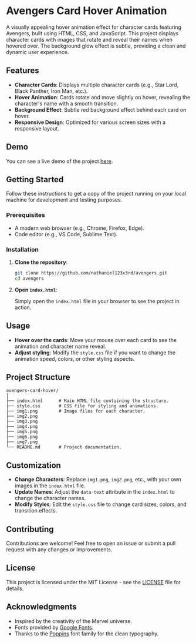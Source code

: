 # Avengers Card Hover Animation

A visually appealing hover animation effect for character cards featuring Avengers, built using HTML, CSS, and JavaScript. This project displays character cards with images that rotate and reveal their names when hovered over. The background glow effect is subtle, providing a clean and dynamic user experience.

## Features

- **Character Cards**: Displays multiple character cards (e.g., Star Lord, Black Panther, Iron Man, etc.).
- **Hover Animation**: Cards rotate and move slightly on hover, revealing the character's name with a smooth transition.
- **Background Effect**: Subtle red background effect behind each card on hover.
- **Responsive Design**: Optimized for various screen sizes with a responsive layout.

## Demo

You can see a live demo of the project [here](https://avengers.nathaniel.world).

## Getting Started

Follow these instructions to get a copy of the project running on your local machine for development and testing purposes.

### Prerequisites

- A modern web browser (e.g., Chrome, Firefox, Edge).
- Code editor (e.g., VS Code, Sublime Text).

### Installation

1. **Clone the repository**:

   ```bash
   git clone https://github.com/nathaniel123x3rd/avengers.git
   cd avengers
   ```

2. **Open `index.html`**:

   Simply open the `index.html` file in your browser to see the project in action.

## Usage

- **Hover over the cards**: Move your mouse over each card to see the animation and character name reveal.
- **Adjust styling**: Modify the `style.css` file if you want to change the animation speed, colors, or other styling aspects.

## Project Structure

```
avengers-card-hover/
│
├── index.html      # Main HTML file containing the structure.
├── style.css       # CSS file for styling and animations.
├── img1.png        # Image files for each character.
├── img2.png
├── img3.png
├── img4.png
├── img5.png
├── img6.png
├── img7.png
└── README.md       # Project documentation.
```

## Customization

- **Change Characters**: Replace `img1.png`, `img2.png`, etc., with your own images in the `index.html` file.
- **Update Names**: Adjust the `data-text` attribute in the `index.html` to change the character names.
- **Modify Styles**: Edit the `style.css` file to change card sizes, colors, and transition effects.

## Contributing

Contributions are welcome! Feel free to open an issue or submit a pull request with any changes or improvements.

## License

This project is licensed under the MIT License - see the [LICENSE](LICENSE) file for details.

## Acknowledgments

- Inspired by the creativity of the Marvel universe.
- Fonts provided by [Google Fonts](https://fonts.google.com/).
- Thanks to the [Poppins](https://fonts.google.com/specimen/Poppins) font family for the clean typography.
